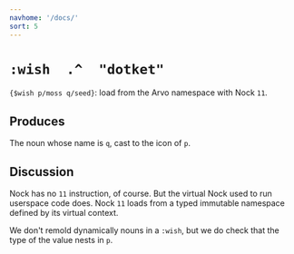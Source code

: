 ```yaml
---
navhome: '/docs/'
sort: 5
---
```


# `:wish  .^  "dotket"`

`{$wish p/moss q/seed}`: load from the Arvo namespace with Nock `11`.

## Produces

The noun whose name is `q`, cast to the icon of `p`.

## Discussion

Nock has no `11` instruction, of course. But the virtual Nock used to run
userspace code does. Nock `11` loads from a typed immutable namespace defined by
its virtual context.

We don't remold dynamically nouns in a `:wish`, but we do check that the type of
the value nests in `p`.
